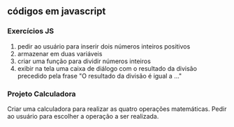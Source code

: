 ## códigos em javascript

### Exercícios JS

1. pedir ao usuário para inserir dois números inteiros positivos
2. armazenar em duas variáveis
3. criar uma função para dividir números inteiros
4. exibir na tela uma caixa de diálogo com o resultado da divisão precedido pela frase "O resultado da divisão é igual a ..."

### Projeto Calculadora

Criar uma calculadora para realizar as quatro operações matemáticas.
Pedir ao usuário para escolher a operação a ser realizada.